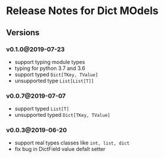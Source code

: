 # Release Notes for Dict MOdels

## Versions

### v0.1.0@2019-07-23
- support typing module types
- typing for python 3.7 and 3.6
- support typed `Dict[TKey, TValue]`
- unsupported type `List[List[T]]`

### v0.0.7@2019-07-07
- support typed `List[T]`
- unsupported typed `Dict[TKey, TValue]`

### v0.0.3@2019-06-20
- support real types classes like `int, list, dict`
- fix bug in DictField value defalt setter
